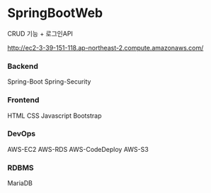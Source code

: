 # SpringBootWeb

CRUD 기능 + 로그인API

http://ec2-3-39-151-118.ap-northeast-2.compute.amazonaws.com/

### Backend
Spring-Boot  Spring-Security

### Frontend
HTML  CSS  Javascript  Bootstrap

### DevOps
AWS-EC2  AWS-RDS  AWS-CodeDeploy  AWS-S3

### RDBMS
MariaDB
